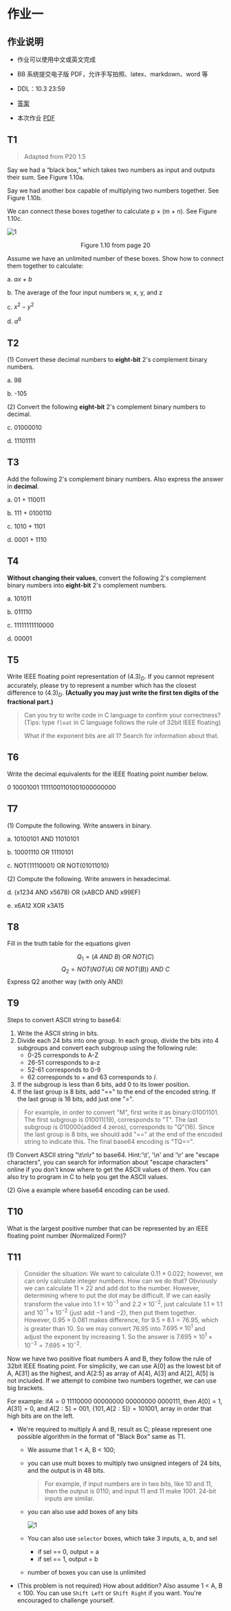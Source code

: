 # 作业一

## 作业说明

- 作业可以使用中文或英文完成

- BB 系统提交电子版 PDF，允许手写拍照、latex、markdown、word 等

- DDL：10.3 23:59

- [答案](hw1_answer)

- 本次作业 [PDF](/pdf/hw1.pdf)

## T1

> Adapted from P20 1.5

Say we had a “black box,” which takes two numbers as input and outputs their sum. See Figure 1.10a.

Say we had another box capable of multiplying two numbers together. See Figure 1.10b.

We can connect these boxes together to calculate p × (m + n). See Figure 1.10c.

![1](images/1-1.png)

<p style="text-align: center">Figure 1.10 from page 20</p>

Assume we have an unlimited number of these boxes. Show how to connect them together to calculate:  

a. $ax\ +\ b$

b. The average of the four input numbers w, x, y, and z

c. $x^2-y^2$

d. $a^6$

## T2

(1) Convert these decimal numbers to **eight-bit** 2's complement binary numbers.

a. 98

b. -105

(2) Convert the following **eight-bit** 2's complement binary numbers to decimal.

c. 01000010

d. 11101111

## T3

Add the following 2's complement binary numbers. Also express the answer in **decimal**.

a. 01 + 110011

b. 111 + 0100110

c. 1010 + 1101

d. 0001 + 1110

## T4

**Without changing their values**, convert the following 2's complement binary numbers into **eight-bit** 2's complement numbers.

a. 101011

b. 011110

c. 11111111110000

d. 00001

## T5

Write IEEE floating point representation of $(4.3)_D$. If you cannot represent accurately, please try to represent a number which has the closest difference to $(4.3)_D$. **(Actually you may just write the first ten digits of the fractional part.)**

> Can you try to write code in C language to confirm your correctness? (Tips: type `float` in C language follows the rule of 32bit IEEE floating)
>
> What if the exponent bits are all 1? Search for information about that.

## T6

Write the decimal equivalents for the IEEE floating point number below.

0 10001001 11111001101001000000000

## T7

(1) Compute the following. Write answers in binary.

a. 10100101 AND 11010101

b. 10001110 OR 11110101

c. NOT(11110001) OR NOT(01011010)

(2) Compute the following. Write answers in hexadecimal.

d. (x1234 AND x5678) OR (xABCD AND x99EF)

e. x6A12 XOR x3A15

## T8

Fill in the truth table for the equations given


$$Q_1 = (A\ AND\ B)\ OR\ NOT(C)$$
$$Q_2 = NOT(NOT(A)\ OR\ NOT(B))\ AND\ C$$
Express Q2 another way (with only AND)

## T9

Steps to convert ASCII string to base64:

1. Write the ASCII string in bits.
2. Divide each 24 bits into one group. In each group, divide the bits into 4 subgroups and convert each subgroup using the following rule:
   - 0-25 corresponds to A-Z
   - 26-51 corresponds to a-z
   - 52-61 corresponds to 0-9
   - 62 corresponds to + and 63 corresponds to /.
3. If the subgroup is less than 6 bits, add 0 to its lower position.
4. If the last group is 8 bits, add "==" to the end of the encoded string. If the last group is 16 bits, add just one "=".

> For example, in order to convert "M", first write it as binary:01001101. The first subgroup is 010011(19), corresponds to "T". The last subgroup is 010000(added 4 zeros), corresponds to "Q"(16). Since the last group is 8 bits, we should add \"\=\=\" at the end of the encoded string to indicate this. The final base64 encoding is "TQ==".

(1) Convert ASCII string "\t\n\r" to base64. 
Hint:'\t', '\n' and '\r' are "escape characters", you can search for information about "escape characters" online if you don't know where to get the ASCII values of them. You can also try to program in C to help you get the ASCII values.

(2) Give a example where base64 encoding can be used.

## T10

What is the largest positive number that can be represented by an IEEE floating point number (Normalized Form)?

## T11

> Consider the situation: We want to calculate $0.11\times 0.022$; however, we can only calculate integer numbers. How can we do that?
> Obviously we can calculate $11 \times 22$ and add dot to the number. However, determining where to put the dot may be difficult. If we can easily transform the value into $1.1\times 10^{-1}$ and $2.2\times 10^{-2}$, just calculate $1.1\times 1.1$ and $10^{-1}\times10^{-2}$ (just add $-1$ and $-2$), then put them together.
> However, $0.95\times 0.081$ makes difference, for $9.5\times 8.1=76.95$, which is greater than 10. So we may convert 76.95 into $7.695\times 10^{1}$ and adjust the exponent by increasing 1. So the answer is $7.695\times 10^1\times10^{-3}=7.695\times10^{-2}$.

Now we have two positive float numbers A and B, they follow the rule of 32bit IEEE floating point. For simplicity, we can use A\[0] as the lowest bit of A, A\[31] as the highest, and A\[2:5] as array of A\[4], A\[3] and A\[2], A\[5] is not included. If we attempt to combine two numbers together, we can use big brackets.

For example: if$A=0\ 11110000\ 00000000\ 00000000\ 0000111$, then $A[0]=1$, $A[31]=0$, and $A[2:5]=001$,  $\lbrace 101,A[2:5]\rbrace = 101001$, array in order that high bits are on the left.

- We're required to multiply A and B, result as C; please represent one possible algorithm in the format of "Black Box" same as T1.
  - We assume that 1 \< A, B \< 100;

  - you can use mult boxes to multiply two unsigned integers of 24 bits, and the output is in 48 bits.

    > For example, if input numbers are in two bits, like 10 and 11, then the output is 0110; and input 11 and 11 make 1001. 24-bit inputs are similar.

  - you can also use add boxes of any bits

    ![1](images/1-2.png)

  - You can also use `selector` boxes, which take 3 inputs, a, b, and sel
    - if sel == 0, output = a
    - if sel == 1, output = b

  - number of boxes you can use is unlimited

- (This problem is not required) How about addition? Also assume 1 \< A, B \< 100. You can use `Shift Left` or `Shift Right` if you want. You're encouraged to challenge yourself.

